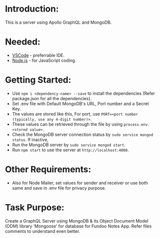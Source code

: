 # Introduction:
This is a server using Apollo GraphQL and MongoDB.

# Needed:
* [VSCode](https://visualstudio.com) - preferrable IDE.
* [Node.js](https://nodejs.org) - for JavaScript coding.

# Getting Started:
* Use `npm i <dependency-name> --save` to install the dependencies (Refer package.json for all the dependencies).
* Set .env file with Default MongoDB's URL, Port number and a Secret Key.
* The values are stored like this,
    For port, use `PORT=<port number (typically, use any 4-digit number)>`.
* These values can be retrieved through the file by using `process.env.<stored value>`.
* Check the MongoDB server connection status by `sudo service mongod status`. If inactive,
* Run the MongoDB server by `sudo service mongod start`.
* Run `npm start` to use the server at `http://localhost:4000`.

# Other Requirements:
* Also for Node Mailer, set values for sender and receiver or use both same and save in .env file for privacy purpose.

# Task Purpose:
Create a GraphQL Server using MongoDB & its Object Document Model (ODM) library 'Mongoose' for database for Fundoo Notes App.
Refer files comments to understand even better.